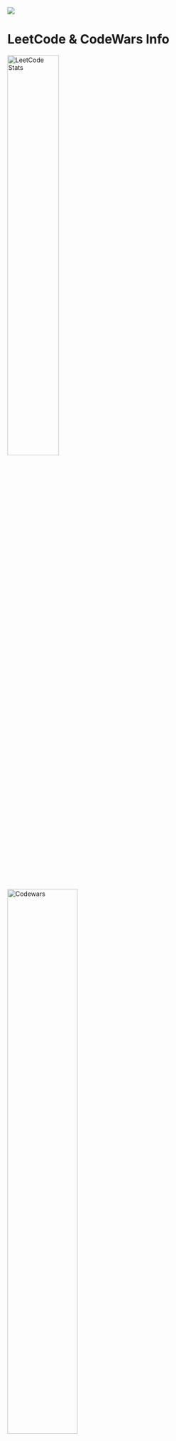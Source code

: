 
![](https://komarev.com/ghpvc/?username=AbdoEbrahim0&color=brightgreen)

# LeetCode & CodeWars Info 

<!--
![LeetCode Stats](https://leetcard.jacoblin.cool/abdoebrahim0?theme=dark&font=Martel%20Sans&ext=heatmap) 
![Codewars](https://github.r2v.ch/codewars?user=AbdoEbrahim0&top_languages=true&theme=gradient&animation=true)
-->
<img src="https://leetcard.jacoblin.cool/abdoebrahim0?theme=dark&font=Martel%20Sans&ext=heatmap" alt="LeetCode Stats" width="48%"/> <img src="https://github.r2v.ch/codewars?user=AbdoEbrahim0&top_languages=true&theme=gradient&animation=true" alt="Codewars" width="56%"/>

# GitHub Info 
![GitHub Stats](https://github-readme-stats.vercel.app/api?username=AbdoEbrahim0&theme=default&show_icons=true&hide_border=true&count_private=true)
![GitHub Stats](https://github-readme-stats.vercel.app/api/top-langs/?username=AbdoEbrahim0&theme=default&show_icons=true&hide_border=true&layout=compact)
![GitHub Streak](https://streak-stats.demolab.com/?user=AbdoEbrahim0&theme=dark)


## Stats📈
<p align="center">
<img width="40%" src="https://github-readme-stats.vercel.app/api/top-langs?username=AbdoEbrahim0&show_icons=true&theme=default&title_color=ff8000&text_color=ffffff&bg_color=6a6a6a&locale=en&layout=compact&hide_border=true" alt="#your-username" /> 
<img width="52%" src="https://github-readme-stats.vercel.app/api?username=AbdoEbrahim0&show_icons=true&theme=default&title_color=ff8000&text_color=ffffff&bg_color=6a6a6a&locale=en&hide_border=true" alt="#your-username" />
<img width="48%" src="https://github-readme-streak-stats.herokuapp.com/?user=AbdoEbrahim0&theme=highcontrast&hide_border=true" alt="#AbdoEbrahim0's Streak" />
</p>

<!--
<img src="https://streak-stats.demolab.com?user=AbdoEbrahim0&theme=default&hide_border=true" alt="AbdoEbrahim0's Streak in Github" />
--> 

 # Contribution Graph Activity
![GitHub Activity Graph](https://activity-graph.herokuapp.com/graph?username=AbdoEbrahim0&theme=dracula&hide_border=true)

<!--
**AbdoEbrahim0/AbdoEbrahim0** is a ✨ _special_ ✨ repository because its `README.md` (this file) appears on your GitHub profile.

Here are some ideas to get you started:

- 🔭 I’m currently working on ...
- 🌱 I’m currently learning ...
- 👯 I’m looking to collaborate on ...
- 🤔 I’m looking for help with ...
- 💬 Ask me about ...
- 📫 How to reach me: ...
- 😄 Pronouns: ...
- ⚡ Fun fact: ...
-->
